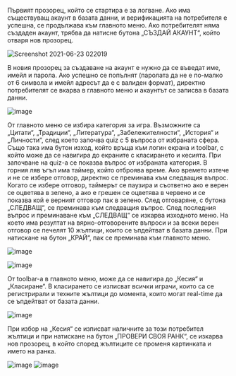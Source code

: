 Първият прозорец, който се стартира е за логване. Ако има съществуващ акаунт в базата данни, и верификацията на потребителя е успешна, се продължава към главното меню. Ако потребителят няма създаден акаунт, трябва да натисне бутона „СЪЗДАЙ АКАУНТ“, който отваря нов прозорец. 



![Screenshot 2021-06-23 022019](https://user-images.githubusercontent.com/82764034/123011698-982e7200-d3c9-11eb-80cd-eac2d75db34d.png)


В новия прозорец за създаване на акаунт е нужно да се въведат име, имейл и парола. Ако успешно се попълнят (паролата да не е по-малко от 6 символа и имейл адресът да е с валиден формат), директно потребителят се вкарва в главното меню и акаунтът се записва в базата данни.




![image](https://user-images.githubusercontent.com/82764034/123011818-d330a580-d3c9-11eb-8af8-545ed2f545d5.png)



От главното меню се избира категория за игра. Възможните са „Цитати“, „Традиции“, „Литература“, „Забележителности“, „История“ и „Личности“, след което започва quiz с 5 въпроса от избраната сфера. Също така има бутон изход, който връща към логин екрана и toolbar, с който може да се навигира до екраните с класирането и кесията.
При започване на quiz-а се показва въпрос от избраната категория. В горния ляв ъгъл има таймер, който отброява време. Ако времето изтече и не се избере отговор, директно се преминава към следващия въпрос. 
Когато се избере отговор, таймерът се паузира и съответно ако е верен се оцветява в зелено, а ако е грешен се оцветява в червено и се показва кой е верният отговор пак в зелено. След отговаряне, с бутона „СЛЕДВАЩ“, се преминава към следващия въпрос. След последния въпрос и преминаване към „СЛЕДВАЩ“ се изкарва изходното меню. На което има резултат на вярно-отговорените въпроси и за всеки верен отговор се печелят 10 жълтици, които се ъпдейтват в базата данни. При натискане на бутон „КРАЙ“, пак се преминава към главното меню.



![image](https://user-images.githubusercontent.com/82764034/123011903-f65b5500-d3c9-11eb-8cd8-25aac6b5d05e.png)


![image](https://user-images.githubusercontent.com/82764034/123011918-feb39000-d3c9-11eb-902c-99d488791404.png)



От toolbar-а в главното меню, може да се навигира до „Кесия“ и „Класиране“. В класирането се изписват всички играчи, които са се регистрирали и техните жълтици до момента, които могат real-time да се ъпдейтват от базата данни.



![image](https://user-images.githubusercontent.com/82764034/123011952-0e32d900-d3ca-11eb-9f32-73b969b1badf.png)


При избор на „Кесия“ се изписват наличните за този потребител жълтици и при натискане на бутон „ПРОВЕРИ СВОЯ РАНК“, се изкарва нов прозорец, в който според жълтиците се променя картинката и името на ранка.


![image](https://user-images.githubusercontent.com/82764034/123011969-15f27d80-d3ca-11eb-8e40-5270926f09b7.png)
![image](https://user-images.githubusercontent.com/82764034/123012011-273b8a00-d3ca-11eb-8520-86c0645c31a3.png)

